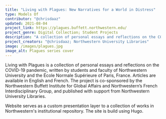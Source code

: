 ```yaml
---
title: "Living with Plagues: New Narratives for a World in Distress" 
type: Models Of
contributor: "@chrisdaaz"
updated: 2021-08-04
project_link: https://plagues.buffett.northwestern.edu/ 
project_genre: Digital Collection; Student Projects
description: "A collection of personal essays and reflections on the COVID-19 pandemic, hosted on a custom static web front end." 
project_creators: "@chrisdaaz; Northwestern University Libraries"
image: /images/plagues.jpg
image_alt: Plagues series cover
---
```


Living with Plagues is a collection of personal essays and reflections on the COVID-19 pandemic, written by students and faculty of Northwestern University and the École Normale Supérieure of Paris, France. 
Articles are available in English and French. 
The project is co-sponsored by the Northwestern Buffett Institute for Global Affairs and Northwestern’s French Interdisciplinary Group, and published with support from Northwestern University Libraries.

Website serves as a custom presentation layer to a collection of works in Northwestern's institutional repository.
The site is build using Hugo.
